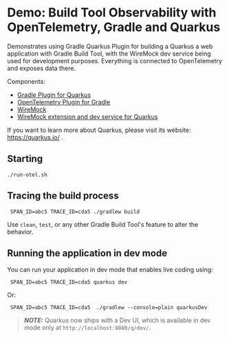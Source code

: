 # Demo: Build Tool Observability with OpenTelemetry, Gradle and Quarkus

Demonstrates using Gradle Quarkus Plugin for building a Quarkus a web application with Gradle Build Tool,
with the WireMock dev service being used for development purposes.
Everything is connected to OpenTelemetry and exposes data there.

Components:

- [Gradle Plugin for Quarkus](https://quarkus.io/guides/gradle-tooling)
- [OpenTelemetry Plugin for Gradle](https://github.com/craigatk/opentelemetry-gradle-plugin)
- [WireMock](https://wiremock.org/)
- [WireMock extension and dev service for Quarkus](https://github.com/quarkiverse/quarkus-wiremock)

If you want to learn more about Quarkus, please visit its website: https://quarkus.io/ .

## Starting 

```shell
./run-otel.sh
```

## Tracing the build process

```
 SPAN_ID=abc5 TRACE_ID=cda5 ./gradlew build
```

Use `clean`, `test`, or any other Gradle Build Tool's feature to alter the behavior.

## Running the application in dev mode

You can run your application in dev mode that enables live coding using:

```shell script
 SPAN_ID=abc5 TRACE_ID=cda5 quarkus dev
```

Or:

```shell
 SPAN_ID=abc5 TRACE_ID=cda5  ./gradlew --console=plain quarkusDev
```

> **_NOTE:_**  Quarkus now ships with a Dev UI, which is available in dev mode only at `http://localhost:8080/q/dev/`.
